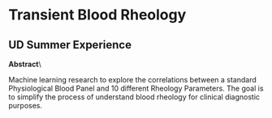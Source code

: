 # Transient Blood Rheology
## UD Summer Experience

**Abstract**\

Machine learning research to explore the correlations between a standard Physiological Blood Panel and 10 different Rheology Parameters. The goal is to simplify the process of understand blood rheology for clinical diagnostic purposes.
